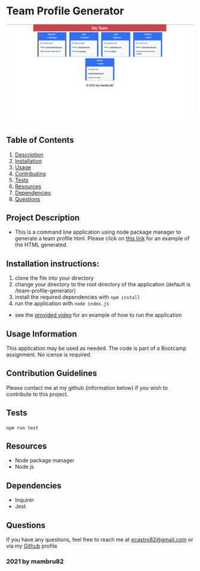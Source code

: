 # Team Profile Generator 
   ![Screenshot of the deployed web site][screenshot]
   ## Table of Contents
   1. [Description](#Project-Description)
   1. [Installation](#Installation-instructions)
   1. [Usage](#Usage-Information)
   1. [Contributing](#Contribution-Guidelines)
   1. [Tests](#Tests)
   1. [Resources](#Resources)
   1. [Dependencies](#Dependencies)
   1. [Questions](#Questions)

   ## Project Description
   - This is a command line application using node package manager to generate a team profile html. Please click on [this link](https://github.com/mambru82/team-profile-generator/blob/main/dist/index.html) for an example of the HTML generated.
   ## Installation instructions:
   1. clone the file into your directory 
   1. change your directory to the root directory of the application (default is /team-profile-generator) 
   1. install the required dependencies with `npm install`
   1. run the application with `node index.js` 
   - see the [provided video](https://github.com/mambru82/team-profile-generator/blob/main/src/TeamRosterDemo.mp4) for an example of how to run the application
   ## Usage Information
   This application may be used as needed. The code is part of a Bootcamp assignment. No icense is required.
   ## Contribution Guidelines
   Please contact me at my github (information below) if you wish to contribute to this project.
   ## Tests
   `npm run test`
   ## Resources
   - Node package manager
   - Node js
   ## Dependencies
   - Inquirer
   - Jest
   
   ## Questions
   If you have any questions, feel free to reach me at ecastro82@gmail.com or via my [Github](https://github.com/mambru82) profile 
  
   ### 2021 by mambru82
[screenshot]: ./dist/Sample-screenshot.png
